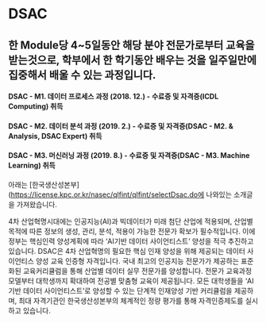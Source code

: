 # DSAC

## 한 Module당 4~5일동안 해당 분야 전문가로부터 교육을 받는것으로, 학부에서 한 학기동안 배우는 것을 일주일만에 집중해서 배울 수 있는 과정입니다.

#### DSAC - M1. 데이터 프로세스 과정 (2018. 12.) - 수료증 및 자격증(ICDL Computing) 취득
#### DSAC - M2. 데이터 분석 과정 (2019. 2.) - 수료증 및 자격증(DSAC - M2. & Analysis, DSAC Expert) 취득
#### DSAC - M3. 머신러닝 과정 (2019. 8.) - 수료증 및 자격증(DSAC - M3. Machine Learning) 취득

아래는 [한국생산성본부](https://license.kpc.or.kr/nasec/qlfint/qlfint/selectDsac.do에 나와있는 소개글을 가져왔습니다.

4차 산업혁명시대에는 인공지능(AI)과 빅데이터가 미래 첨단 산업에 적용되며, 산업별 목적에 따른 정보의 생성, 관리, 분석, 적용이 가능한 전문가 확보가 필수적입니다. 이에 정부는 핵심인력 양성계획에 따라 ‘AI기반 데이터 사이언티스트’ 양성을 적극 추진하고 있습니다. DSAC은 4차 산업혁명의 필요한 핵심 인재 양성을 위해 제공되는 데이터 사이언티스 양성 교육 인증형 자격입니다. 국내 최고의 인공지능 전문가가 제공하는 표준화된 교육커리큘럼을 통해 산업별 데이터 실무 전문가를 양성합니다. 전문가 교육과정 모델부터 대학생까지 확대하여 전공별 맞춤형 교육이 제공됩니다. 모든 대학생들을 ‘AI 기반 데이터 사이언티스트’로 양성할 수 있는 단계적 인재양성 기반 커리큘럼을 제공하며, 최대 자격기관인 한국생산성본부의 체계적인 정량 평가를 통해 자격인증제도를 실시하고 있습니다. 
